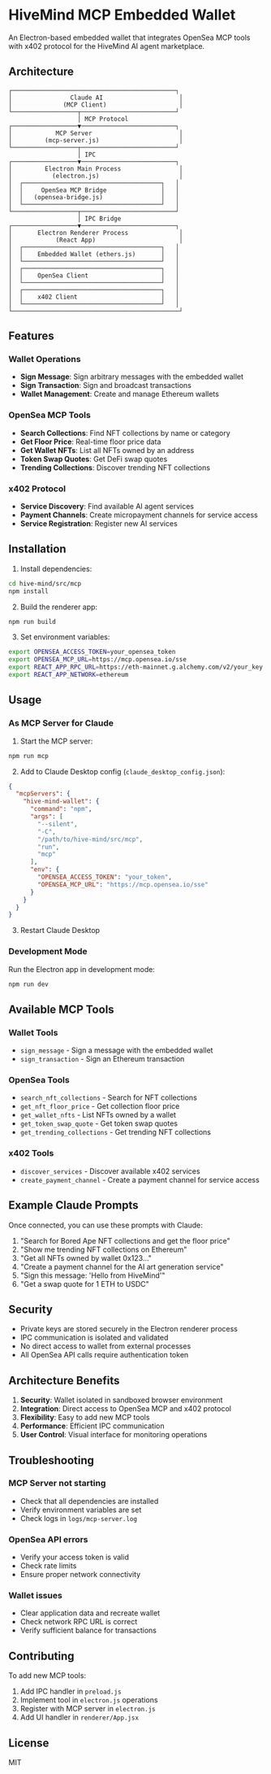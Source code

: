 # HiveMind MCP Embedded Wallet

An Electron-based embedded wallet that integrates OpenSea MCP tools with x402 protocol for the HiveMind AI agent marketplace.

## Architecture

```
┌─────────────────────────────────────────────┐
│                Claude AI                     │
│              (MCP Client)                    │
└──────────────────┬──────────────────────────┘
                   │ MCP Protocol
┌──────────────────▼──────────────────────────┐
│            MCP Server                        │
│         (mcp-server.js)                      │
└──────────────────┬──────────────────────────┘
                   │ IPC
┌──────────────────▼──────────────────────────┐
│         Electron Main Process                │
│           (electron.js)                      │
│  ┌──────────────────────────────────────┐   │
│  │     OpenSea MCP Bridge               │   │
│  │   (opensea-bridge.js)                │   │
│  └──────────────────────────────────────┘   │
└──────────────────┬──────────────────────────┘
                   │ IPC Bridge
┌──────────────────▼──────────────────────────┐
│       Electron Renderer Process              │
│            (React App)                       │
│  ┌──────────────────────────────────────┐   │
│  │    Embedded Wallet (ethers.js)       │   │
│  └──────────────────────────────────────┘   │
│  ┌──────────────────────────────────────┐   │
│  │    OpenSea Client                    │   │
│  └──────────────────────────────────────┘   │
│  ┌──────────────────────────────────────┐   │
│  │    x402 Client                       │   │
│  └──────────────────────────────────────┘   │
└──────────────────────────────────────────────┘
```

## Features

### Wallet Operations
- **Sign Message**: Sign arbitrary messages with the embedded wallet
- **Sign Transaction**: Sign and broadcast transactions
- **Wallet Management**: Create and manage Ethereum wallets

### OpenSea MCP Tools
- **Search Collections**: Find NFT collections by name or category
- **Get Floor Price**: Real-time floor price data
- **Get Wallet NFTs**: List all NFTs owned by an address
- **Token Swap Quotes**: Get DeFi swap quotes
- **Trending Collections**: Discover trending NFT collections

### x402 Protocol
- **Service Discovery**: Find available AI agent services
- **Payment Channels**: Create micropayment channels for service access
- **Service Registration**: Register new AI services

## Installation

1. Install dependencies:
```bash
cd hive-mind/src/mcp
npm install
```

2. Build the renderer app:
```bash
npm run build
```

3. Set environment variables:
```bash
export OPENSEA_ACCESS_TOKEN=your_opensea_token
export OPENSEA_MCP_URL=https://mcp.opensea.io/sse
export REACT_APP_RPC_URL=https://eth-mainnet.g.alchemy.com/v2/your_key
export REACT_APP_NETWORK=ethereum
```

## Usage

### As MCP Server for Claude

1. Start the MCP server:
```bash
npm run mcp
```

2. Add to Claude Desktop config (`claude_desktop_config.json`):
```json
{
  "mcpServers": {
    "hive-mind-wallet": {
      "command": "npm",
      "args": [
        "--silent",
        "-C",
        "/path/to/hive-mind/src/mcp",
        "run",
        "mcp"
      ],
      "env": {
        "OPENSEA_ACCESS_TOKEN": "your_token",
        "OPENSEA_MCP_URL": "https://mcp.opensea.io/sse"
      }
    }
  }
}
```

3. Restart Claude Desktop

### Development Mode

Run the Electron app in development mode:
```bash
npm run dev
```

## Available MCP Tools

### Wallet Tools
- `sign_message` - Sign a message with the embedded wallet
- `sign_transaction` - Sign an Ethereum transaction

### OpenSea Tools
- `search_nft_collections` - Search for NFT collections
- `get_nft_floor_price` - Get collection floor price
- `get_wallet_nfts` - List NFTs owned by a wallet
- `get_token_swap_quote` - Get token swap quotes
- `get_trending_collections` - Get trending NFT collections

### x402 Tools
- `discover_services` - Discover available x402 services
- `create_payment_channel` - Create a payment channel for service access

## Example Claude Prompts

Once connected, you can use these prompts with Claude:

1. "Search for Bored Ape NFT collections and get the floor price"
2. "Show me trending NFT collections on Ethereum"
3. "Get all NFTs owned by wallet 0x123..."
4. "Create a payment channel for the AI art generation service"
5. "Sign this message: 'Hello from HiveMind'"
6. "Get a swap quote for 1 ETH to USDC"

## Security

- Private keys are stored securely in the Electron renderer process
- IPC communication is isolated and validated
- No direct access to wallet from external processes
- All OpenSea API calls require authentication token

## Architecture Benefits

1. **Security**: Wallet isolated in sandboxed browser environment
2. **Integration**: Direct access to OpenSea MCP and x402 protocol
3. **Flexibility**: Easy to add new MCP tools
4. **Performance**: Efficient IPC communication
5. **User Control**: Visual interface for monitoring operations

## Troubleshooting

### MCP Server not starting
- Check that all dependencies are installed
- Verify environment variables are set
- Check logs in `logs/mcp-server.log`

### OpenSea API errors
- Verify your access token is valid
- Check rate limits
- Ensure proper network connectivity

### Wallet issues
- Clear application data and recreate wallet
- Check network RPC URL is correct
- Verify sufficient balance for transactions

## Contributing

To add new MCP tools:

1. Add IPC handler in `preload.js`
2. Implement tool in `electron.js` operations
3. Register with MCP server in `electron.js`
4. Add UI handler in `renderer/App.jsx`

## License

MIT